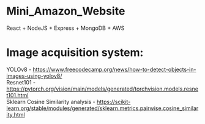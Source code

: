 # Mini_Amazon_Website
React + NodeJS + Express + MongoDB + AWS

# Image acquisition system:
YOLOv8 - https://www.freecodecamp.org/news/how-to-detect-objects-in-images-using-yolov8/ <br/>
Resnet101 - https://pytorch.org/vision/main/models/generated/torchvision.models.resnet101.html <br/>
Sklearn Cosine Similarity analysis - https://scikit-learn.org/stable/modules/generated/sklearn.metrics.pairwise.cosine_similarity.html <br/>
